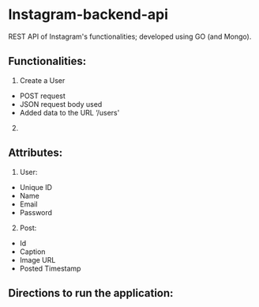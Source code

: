 # Instagram-backend-api
REST API of Instagram's functionalities; developed using GO (and Mongo).

## Functionalities:

1. Create a User
* POST request
* JSON request body used
* Added data to the URL ‘/users'

2. 

## Attributes:

1. User:
* Unique ID
* Name
* Email
* Password

2. Post:
* Id
* Caption
* Image URL
* Posted Timestamp

## Directions to run the application:



